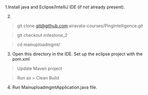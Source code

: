 1.Install java and Eclipse/IntelliJ IDE (if not already present).

2.

> git clone git@github.com:airavata-courses/PingIntelligence.git

> git checkout milestone_2

> cd mainuploadmgmt/

3. Open this directory in the IDE. Set up the eclipse project with the pom.xml

> Update Maven project

> Run as > Clean Build

4. Run MainuploadmgmtApplication.java file.

